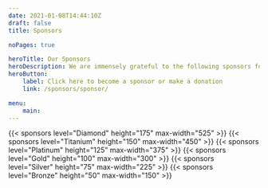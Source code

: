 ```yaml
---
date: 2021-01-08T14:44:10Z
draft: false
title: Sponsors

noPages: true

heroTitle: Our Sponsors
heroDescription: We are immensely grateful to the following sponsors for their ongoing support of the PKI Consortium
heroButton: 
    label: Click here to become a sponsor or make a donation
    link: /sponsors/sponsor/

menu:
    main:
---
```


{{< sponsors level="Diamond" height="175" max-width="525" >}}
{{< sponsors level="Titanium" height="150" max-width="450" >}}
{{< sponsors level="Platinum" height="125" max-width="375" >}}
{{< sponsors level="Gold" height="100" max-width="300" >}}
{{< sponsors level="Silver" height="75" max-width="225" >}}
{{< sponsors level="Bronze" height="50" max-width="150" >}}
